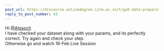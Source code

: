```yaml
---
post_url: https://discourse.onlinedegree.iitm.ac.in/t/ga5-data-preparation-discussion-thread-tds-jan-2025/166576/45
reply_to_post_number: 43
---
```

Hi [@Algsoch](/u/algsoch)  
I have checked your dataset along with your params, and its perfectly correct. Try again and check your step.  
Otherwise go and watch 18-Feb Live Session